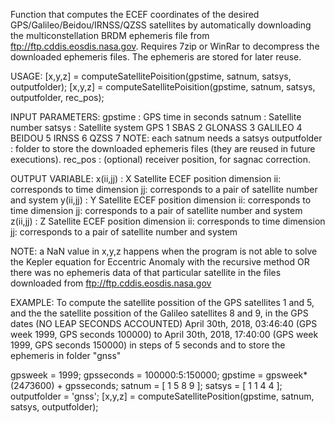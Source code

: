 Function that computes the ECEF coordinates of the desired GPS/Galileo/Beidou/IRNSS/QZSS
satellites by automatically downloading the multiconstellation BRDM ephemeris
file from ftp://ftp.cddis.eosdis.nasa.gov. Requires 7zip or WinRar to decompress
the downloaded ephemeris files. The ephemeris are stored for later reuse.

USAGE:
  [x,y,z] = computeSatellitePoisition(gpstime, satnum, satsys, outputfolder);
  [x,y,z] = computeSatellitePoisition(gpstime, satnum, satsys, outputfolder, rec_pos);

INPUT PARAMETERS:
  gpstime                     : GPS time in seconds
  satnum                      : Satellite number
  satsys                      : Satellite system 
                                      GPS 1
                                      SBAS 2
                                      GLONASS 3
                                      GALILEO 4
                                      BEIDOU 5
                                      IRNSS 6
                                      QZSS 7
                              NOTE: each satnum needs a satsys
  outputfolder                : folder to store the downloaded ephemeris
                                files (they are reused in future
                                executions).
  rec_pos                     : (optional) receiver position, for sagnac correction.

OUTPUT VARIABLE:
  x(ii,jj)                    : X Satellite ECEF position
                                  dimension ii: corresponds to time
                                  dimension jj: corresponds to a pair of
                                  satellite number and system
  y(ii,jj)                    : Y Satellite ECEF position
                                  dimension ii: corresponds to time
                                  dimension jj: corresponds to a pair of
                                  satellite number and system
  z(ii,jj)                    : Z Satellite ECEF position
                                  dimension ii: corresponds to time
                                  dimension jj: corresponds to a pair of
                                  satellite number and system

NOTE: a NaN value in x,y,z happens when the program is not able to solve
the Kepler equation for Eccentric Anomaly with the recursive method OR
there was no ephemeris data of that particular satellite in the files
downloaded from ftp://ftp.cddis.eosdis.nasa.gov

EXAMPLE:
To compute the satellite possition of the GPS satellites 1 and 5, and the
the satellite possition of the Galileo satellites 8 and 9, in the GPS
dates (NO LEAP SECONDS ACCOUNTED) April 30th, 2018, 03:46:40 (GPS week 1999,
GPS seconds 100000) to April 30th, 2018, 17:40:00 (GPS week 1999, GPS 
seconds 150000) in steps of 5 seconds and to store the ephemeris in
folder "gnss"

gpsweek = 1999;
gpsseconds = 100000:5:150000;
gpstime = gpsweek*(24*7*3600) + gpsseconds;
satnum = [ 1 5 8 9 ];
satsys = [ 1 1 4 4 ];
outputfolder = 'gnss';
[x,y,z] = computeSatellitePosition(gpstime, satnum, satsys, outputfolder);
